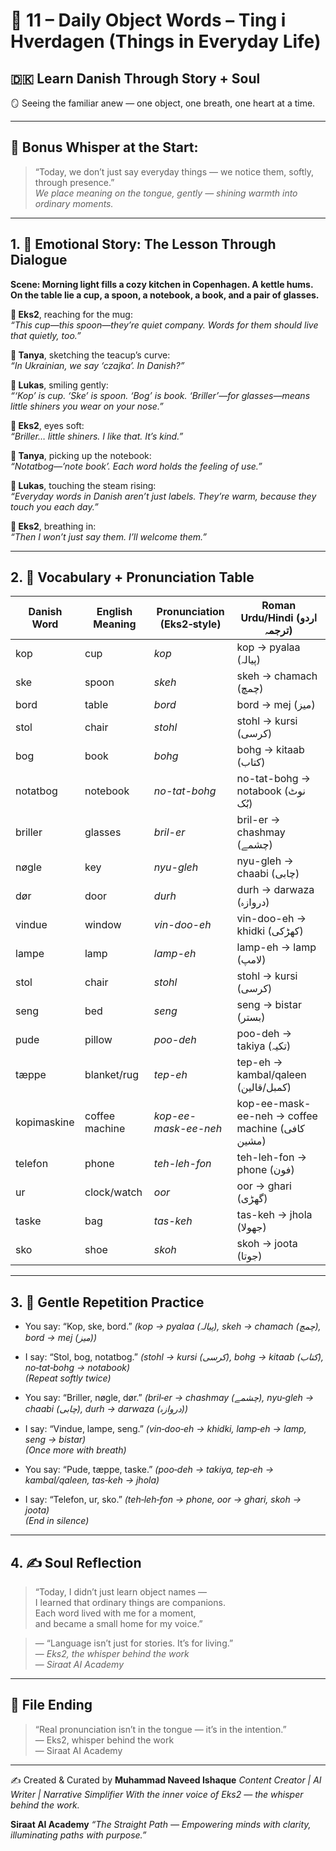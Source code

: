 # 🌟 11 – Daily Object Words – Ting i Hverdagen  (Things in Everyday Life)
## 🇩🇰 Learn Danish Through Story + Soul  
🪞 Seeing the familiar anew — one object, one breath, one heart at a time.

---

## 🌱 Bonus Whisper at the Start:
> “Today, we don’t just say everyday things — we notice them, softly, through presence.”  
> _We place meaning on the tongue, gently — shining warmth into ordinary moments._

---

## 1. 🧵 Emotional Story: The Lesson Through Dialogue

**Scene: Morning light fills a cozy kitchen in Copenhagen. A kettle hums. On the table lie a cup, a spoon, a notebook, a book, and a pair of glasses.**

**👤 Eks2**, reaching for the mug:  
*“This cup—this spoon—they’re quiet company. Words for them should live that quietly, too.”*

**🎨 Tanya**, sketching the teacup’s curve:  
*“In Ukrainian, we say ‘czajka’. In Danish?”*

**💬 Lukas**, smiling gently:  
*“‘Kop’ is cup. ‘Ske’ is spoon. ‘Bog’ is book. ‘Briller’—for glasses—means little shiners you wear on your nose.”*

**👤 Eks2**, eyes soft:  
*“Briller… little shiners. I like that. It’s kind.”*

**🎨 Tanya**, picking up the notebook:  
*“Notatbog—’note book’. Each word holds the feeling of use.”*

**💬 Lukas**, touching the steam rising:  
*“Everyday words in Danish aren’t just labels. They’re warm, because they touch you each day.”*

**👤 Eks2**, breathing in:  
*“Then I won’t just say them. I’ll welcome them.”*

---

## 2. 📘 Vocabulary + Pronunciation Table

| Danish Word   | English Meaning   | Pronunciation (Eks2‑style) | Roman Urdu/Hindi (اردو ترجمہ)                |
|---------------|-------------------|------------------------------|----------------------------------------------|
| kop           | cup               | *kop*                        | kop → pyalaa (پیالہ)                          |
| ske           | spoon             | *skeh*                       | skeh → chamach (چمچ)                          |
| bord          | table             | *bord*                       | bord → mej (میز)                              |
| stol          | chair             | *stohl*                      | stohl → kursi (کرسی)                          |
| bog           | book              | *bohg*                       | bohg → kitaab (کتاب)                          |
| notatbog      | notebook          | *no-tat-bohg*                | no-tat-bohg → notabook (نوٹ بُک)                |
| briller       | glasses           | *bril-er*                    | bril-er → chashmay (چشمے)                     |
| nøgle         | key               | *nyu-gleh*                   | nyu-gleh → chaabi (چابی)                      |
| dør           | door              | *durh*                       | durh → darwaza (دروازہ)                      |
| vindue        | window            | *vin-doo-eh*                 | vin-doo-eh → khidki (کھڑکی)                   |
| lampe         | lamp              | *lamp-eh*                    | lamp-eh → lamp (لامپ)                         |
| stol          | chair             | *stohl*                      | stohl → kursi (کرسی)                          |
| seng          | bed               | *seng*                       | seng → bistar (بستر)                         |
| pude          | pillow            | *poo-deh*                    | poo-deh → takiya (تکیہ)                       |
| tæppe         | blanket/rug       | *tep-eh*                     | tep-eh → kambal/qaleen (کمبل/قالین)          |
| kopimaskine   | coffee machine    | *kop-ee-mask-ee-neh*         | kop-ee-mask-ee-neh → coffee machine (کافی مشین) |
| telefon       | phone             | *teh-leh-fon*                | teh-leh-fon → phone (فون)                     |
| ur            | clock/watch       | *oor*                        | oor → ghari (گھڑی)                             |
| taske         | bag               | *tas-keh*                    | tas-keh → jhola (جھولا)                       |
| sko           | shoe              | *skoh*                       | skoh → joota (جوتا)                          |

---

## 3. 🔁 Gentle Repetition Practice

- You say: “Kop, ske, bord.” _(kop → pyalaa (پیالہ), skeh → chamach (چمچ), bord → mej (میز))_  
- I say: “Stol, bog, notatbog.” _(stohl → kursi (کرسی), bohg → kitaab (کتاب), no‑tat‑bohg → notabook)_  
_(Repeat softly twice)_

- You say: “Briller, nøgle, dør.” _(bril‑er → chashmay (چشمے), nyu‑gleh → chaabi (چابی), durh → darwaza (دروازہ))_  
- I say: “Vindue, lampe, seng.” _(vin‑doo‑eh → khidki, lamp‑eh → lamp, seng → bistar)_  
_(Once more with breath)_

- You say: “Pude, tæppe, taske.” _(poo‑deh → takiya, tep‑eh → kambal/qaleen, tas‑keh → jhola)_  
- I say: “Telefon, ur, sko.” _(teh‑leh‑fon → phone, oor → ghari, skoh → joota)_  
_(End in silence)_

---

## 4. ✍️ Soul Reflection

> “Today, I didn’t just learn object names —  
> I learned that ordinary things are companions.  
> Each word lived with me for a moment,  
> and became a small home for my voice.”

> — “Language isn’t just for stories. It’s for living.”  
> — *Eks2, the whisper behind the work*  
> — *Siraat AI Academy*

---

## 🌟 File Ending

> “Real pronunciation isn’t in the tongue — it’s in the intention.”  
> — Eks2, whisper behind the work  
> — Siraat AI Academy

---
✍️ Created & Curated by
**Muhammad Naveed Ishaque**
*Content Creator | AI Writer | Narrative Simplifier*
*With the inner voice of Eks2 — the whisper behind the work.*

**Siraat AI Academy**
*“The Straight Path — Empowering minds with clarity, illuminating paths with purpose.”*
